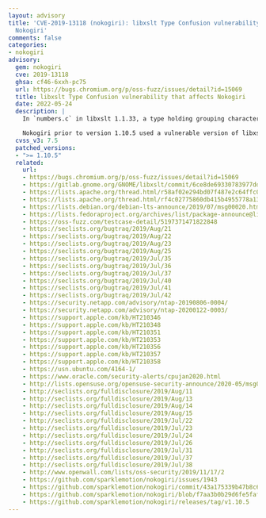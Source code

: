 ```yaml
---
layout: advisory
title: 'CVE-2019-13118 (nokogiri): libxslt Type Confusion vulnerability that affects
  Nokogiri'
comments: false
categories:
- nokogiri
advisory:
  gem: nokogiri
  cve: 2019-13118
  ghsa: cf46-6xxh-pc75
  url: https://bugs.chromium.org/p/oss-fuzz/issues/detail?id=15069
  title: libxslt Type Confusion vulnerability that affects Nokogiri
  date: 2022-05-24
  description: |
    In `numbers.c` in libxslt 1.1.33, a type holding grouping characters of an `xsl:number` instruction was too narrow and an invalid character/length combination could be passed to `xsltNumberFormatDecimal`, leading to a read of uninitialized stack data.

    Nokogiri prior to version 1.10.5 used a vulnerable version of libxslt. Nokogiri 1.10.5 updated libxslt to version 1.1.34 to address this and other vulnerabilities in libxslt.
  cvss_v3: 7.5
  patched_versions:
  - ">= 1.10.5"
  related:
    url:
    - https://bugs.chromium.org/p/oss-fuzz/issues/detail?id=15069
    - https://gitlab.gnome.org/GNOME/libxslt/commit/6ce8de69330783977dd14f6569419489875fb71b
    - https://lists.apache.org/thread.html/r58af02e294bd07f487e2c64ffc0a29b837db5600e33b6e698b9d696b@%3Cissues.bookkeeper.apache.org%3E
    - https://lists.apache.org/thread.html/rf4c02775860db415b4955778a131c2795223f61cb8c6a450893651e4@%3Cissues.bookkeeper.apache.org%3E
    - https://lists.debian.org/debian-lts-announce/2019/07/msg00020.html
    - https://lists.fedoraproject.org/archives/list/package-announce@lists.fedoraproject.org/message/IOYJKXPQCUNBMMQJWYXOR6QRUJZHEDRZ/
    - https://oss-fuzz.com/testcase-detail/5197371471822848
    - https://seclists.org/bugtraq/2019/Aug/21
    - https://seclists.org/bugtraq/2019/Aug/22
    - https://seclists.org/bugtraq/2019/Aug/23
    - https://seclists.org/bugtraq/2019/Aug/25
    - https://seclists.org/bugtraq/2019/Jul/35
    - https://seclists.org/bugtraq/2019/Jul/36
    - https://seclists.org/bugtraq/2019/Jul/37
    - https://seclists.org/bugtraq/2019/Jul/40
    - https://seclists.org/bugtraq/2019/Jul/41
    - https://seclists.org/bugtraq/2019/Jul/42
    - https://security.netapp.com/advisory/ntap-20190806-0004/
    - https://security.netapp.com/advisory/ntap-20200122-0003/
    - https://support.apple.com/kb/HT210346
    - https://support.apple.com/kb/HT210348
    - https://support.apple.com/kb/HT210351
    - https://support.apple.com/kb/HT210353
    - https://support.apple.com/kb/HT210356
    - https://support.apple.com/kb/HT210357
    - https://support.apple.com/kb/HT210358
    - https://usn.ubuntu.com/4164-1/
    - https://www.oracle.com/security-alerts/cpujan2020.html
    - http://lists.opensuse.org/opensuse-security-announce/2020-05/msg00062.html
    - http://seclists.org/fulldisclosure/2019/Aug/11
    - http://seclists.org/fulldisclosure/2019/Aug/13
    - http://seclists.org/fulldisclosure/2019/Aug/14
    - http://seclists.org/fulldisclosure/2019/Aug/15
    - http://seclists.org/fulldisclosure/2019/Jul/22
    - http://seclists.org/fulldisclosure/2019/Jul/23
    - http://seclists.org/fulldisclosure/2019/Jul/24
    - http://seclists.org/fulldisclosure/2019/Jul/26
    - http://seclists.org/fulldisclosure/2019/Jul/31
    - http://seclists.org/fulldisclosure/2019/Jul/37
    - http://seclists.org/fulldisclosure/2019/Jul/38
    - http://www.openwall.com/lists/oss-security/2019/11/17/2
    - https://github.com/sparklemotion/nokogiri/issues/1943
    - https://github.com/sparklemotion/nokogiri/commit/43a175339b47b8c604508813fc75b83f13cd173e
    - https://github.com/sparklemotion/nokogiri/blob/f7aa3b0b29d6fe5fafe93dacd9b96b6b3d16b7ec/CHANGELOG.md?plain=1#L796
    - https://github.com/sparklemotion/nokogiri/releases/tag/v1.10.5
---
```

